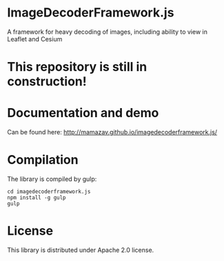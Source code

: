 # ImageDecoderFramework.js
A framework for heavy decoding of images, including ability to view in Leaflet and Cesium

# This repository is still in construction!

# Documentation and demo
Can be found here:
http://mamazav.github.io/imagedecoderframework.js/

# Compilation
The library is compiled by gulp:

```
cd imagedecoderframework.js
npm install -g gulp
gulp
```

# License
This library is distributed under Apache 2.0 license.
